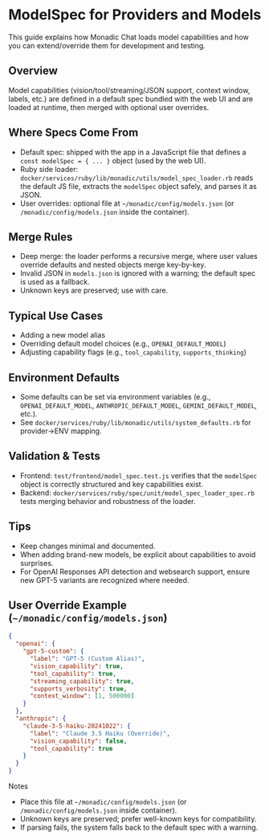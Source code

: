 # ModelSpec for Providers and Models

This guide explains how Monadic Chat loads model capabilities and how you can extend/override them for development and testing.

## Overview

Model capabilities (vision/tool/streaming/JSON support, context window, labels, etc.) are defined in a default spec bundled with the web UI and are loaded at runtime, then merged with optional user overrides.

## Where Specs Come From

- Default spec: shipped with the app in a JavaScript file that defines a `const modelSpec = { ... }` object (used by the web UI).
- Ruby side loader: `docker/services/ruby/lib/monadic/utils/model_spec_loader.rb` reads the default JS file, extracts the `modelSpec` object safely, and parses it as JSON.
- User overrides: optional file at `~/monadic/config/models.json` (or `/monadic/config/models.json` inside the container).

## Merge Rules

- Deep merge: the loader performs a recursive merge, where user values override defaults and nested objects merge key-by-key.
- Invalid JSON in `models.json` is ignored with a warning; the default spec is used as a fallback.
- Unknown keys are preserved; use with care.

## Typical Use Cases

- Adding a new model alias
- Overriding default model choices (e.g., `OPENAI_DEFAULT_MODEL`)
- Adjusting capability flags (e.g., `tool_capability`, `supports_thinking`)

## Environment Defaults

- Some defaults can be set via environment variables (e.g., `OPENAI_DEFAULT_MODEL`, `ANTHROPIC_DEFAULT_MODEL`, `GEMINI_DEFAULT_MODEL`, etc.).
- See `docker/services/ruby/lib/monadic/utils/system_defaults.rb` for provider→ENV mapping.

## Validation & Tests

- Frontend: `test/frontend/model_spec.test.js` verifies that the `modelSpec` object is correctly structured and key capabilities exist.
- Backend: `docker/services/ruby/spec/unit/model_spec_loader_spec.rb` tests merging behavior and robustness of the loader.

## Tips

- Keep changes minimal and documented.
- When adding brand-new models, be explicit about capabilities to avoid surprises.
- For OpenAI Responses API detection and websearch support, ensure new GPT-5 variants are recognized where needed.

## User Override Example (`~/monadic/config/models.json`)

```json
{
  "openai": {
    "gpt-5-custom": {
      "label": "GPT-5 (Custom Alias)",
      "vision_capability": true,
      "tool_capability": true,
      "streaming_capability": true,
      "supports_verbosity": true,
      "context_window": [1, 500000]
    }
  },
  "anthropic": {
    "claude-3-5-haiku-20241022": {
      "label": "Claude 3.5 Haiku (Override)",
      "vision_capability": false,
      "tool_capability": true
    }
  }
}
```

Notes
- Place this file at `~/monadic/config/models.json` (or `/monadic/config/models.json` inside container).
- Unknown keys are preserved; prefer well-known keys for compatibility.
- If parsing fails, the system falls back to the default spec with a warning.
